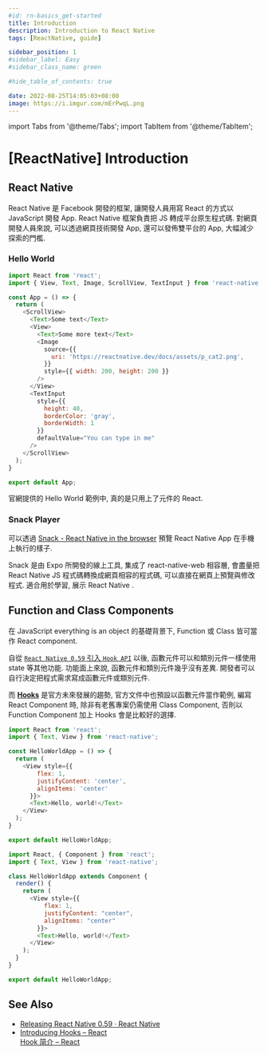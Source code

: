 ```yaml
---
#id: rn-basics_get-started
title: Introduction
description: Introduction to React Native
tags: [ReactNative, guide]

sidebar_position: 1
#sidebar_label: Easy
#sidebar_class_name: green

#hide_table_of_contents: true

date: 2022-08-25T14:05:03+08:00
image: https://i.imgur.com/mErPwqL.png
---
```

	
import Tabs from '@theme/Tabs';
import TabItem from '@theme/TabItem';

[ReactNative] Introduction
==========================

React Native
------------

React Native 是 Facebook 開發的框架, 讓開發人員用寫 React 的方式以 JavaScript 開發 App.
React Native 框架負責把 JS 轉成平台原生程式碼.
對網頁開發人員來說, 可以透過網頁技術開發 App, 還可以發佈雙平台的 App, 大幅減少探索的門檻.

### Hello World ###

``` js title="Hello World.js"
import React from 'react';
import { View, Text, Image, ScrollView, TextInput } from 'react-native';

const App = () => {
  return (
    <ScrollView>
      <Text>Some text</Text>
      <View>
        <Text>Some more text</Text>
        <Image
          source={{
            uri: 'https://reactnative.dev/docs/assets/p_cat2.png',
          }}
          style={{ width: 200, height: 200 }}
        />
      </View>
      <TextInput
        style={{
          height: 40,
          borderColor: 'gray',
          borderWidth: 1
        }}
        defaultValue="You can type in me"
      />
    </ScrollView>
  );
}

export default App;
```

官網提供的 Hello World 範例中, 真的是只用上了元件的 React. 

### Snack Player ###

可以透過 [Snack - React Native in the browser](https://snack.expo.dev/) 預覽 React Native App 在手機上執行的樣子.

Snack 是由 Expo 所開發的線上工具, 集成了 react-native-web 相容層, 
會盡量把 React Native JS 程式碼轉換成網頁相容的程式碼, 可以直接在網頁上預覽與修改程式.
適合用於學習, 展示 React Native . 



Function and Class Components
-----------------------------

在 JavaScript everything is an object 的基礎背景下, Function 或 Class 皆可當作 React component.

自從 [`React Native 0.59` 引入 `Hook API`](https://reactnative.dev/blog/2019/03/12/releasing-react-native-059) 以後,
函數元件可以和類別元件一樣使用 state 等其他功能. 功能面上來說, 函數元件和類別元件幾乎沒有差異.
開發者可以自行決定把程式需求寫成函數元件或類別元件.

而 [__Hooks__](https://reactjs.org/docs/hooks-intro.html) 是官方未來發展的趨勢, 
官方文件中也預設以函數元件當作範例, 
編寫 React Component 時, 除非有老舊專案仍需使用 Class Component,
否則以 Function Component 加上 Hooks 會是比較好的選擇.

<Tabs>
  <TabItem value="func" label="Function Component" default>

``` js title='Hello World function component.js'
import React from 'react';
import { Text, View } from 'react-native';

const HelloWorldApp = () => {
  return (
    <View style={{
        flex: 1,
        justifyContent: 'center',
        alignItems: 'center'
      }}>
      <Text>Hello, world!</Text>
    </View>
  );
}

export default HelloWorldApp;
```

  </TabItem>
  <TabItem value="class" label="Class Component">

``` js title="Hello Worls class component"
import React, { Component } from 'react';
import { Text, View } from 'react-native';

class HelloWorldApp extends Component {
  render() {
    return (
      <View style={{
          flex: 1,
          justifyContent: "center",
          alignItems: "center"
        }}>
        <Text>Hello, world!</Text>
      </View>
    );
  }
}

export default HelloWorldApp;
```

  </TabItem>
</Tabs>


See Also
--------

- [Releasing React Native 0.59 · React Native](https://reactnative.dev/blog/2019/03/12/releasing-react-native-059)
- [Introducing Hooks – React](https://reactjs.org/docs/hooks-intro.html)   
  [Hook 简介 – React](https://zh-hans.reactjs.org/docs/hooks-intro.html)

